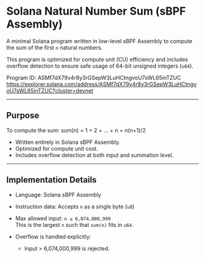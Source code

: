 # Solana Natural Number Sum (sBPF Assembly)

A minimal Solana program written in low-level sBPF Assembly to compute the sum of the first `n` natural numbers.

This program is optimized for compute unit (CU) efficiency and includes overflow detection to ensure safe usage of 64-bit unsigned integers (`u64`).

Program ID: ASMf7dX79v4r8y3rGSepW3LuHCtngvoU7sWL65inTZUC
https://explorer.solana.com/address/ASMf7dX79v4r8y3rGSepW3LuHCtngvoU7sWL65inTZUC?cluster=devnet

---


##  Purpose

To compute the sum:
sum(n) = 1 + 2 + ... + n = n(n+1)/2

- Written entirely in Solana sBPF Assembly.
- Optimized for compute unit cost.
- Includes overflow detection at both input and summation level.

---

## Implementation Details

- Language: Solana sBPF Assembly
- Instruction data: Accepts `n` as a single byte (`u8`)
- Max allowed input: `n ≤ 6,074,000,999`  
  This is the largest `n` such that `sum(n)` fits in `u64`.

- Overflow is handled explicitly:
  - Input > 6,074,000,999 is rejected.
